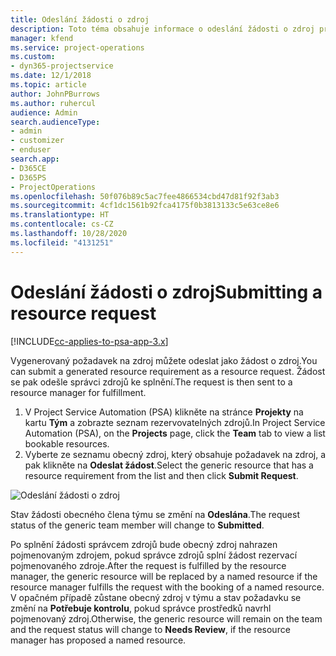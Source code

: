 ```yaml
---
title: Odeslání žádosti o zdroj
description: Toto téma obsahuje informace o odeslání žádosti o zdroj projektu.
manager: kfend
ms.service: project-operations
ms.custom:
- dyn365-projectservice
ms.date: 12/1/2018
ms.topic: article
author: JohnPBurrows
ms.author: ruhercul
audience: Admin
search.audienceType:
- admin
- customizer
- enduser
search.app:
- D365CE
- D365PS
- ProjectOperations
ms.openlocfilehash: 50f076b89c5ac7fee4866534cbd47d81f92f3ab3
ms.sourcegitcommit: 4cf1dc1561b92fca4175f0b3813133c5e63ce8e6
ms.translationtype: HT
ms.contentlocale: cs-CZ
ms.lasthandoff: 10/28/2020
ms.locfileid: "4131251"
---
```

# <a name="submitting-a-resource-request"></a><span data-ttu-id="3639b-103">Odeslání žádosti o zdroj</span><span class="sxs-lookup"><span data-stu-id="3639b-103">Submitting a resource request</span></span>

[!INCLUDE[cc-applies-to-psa-app-3.x](../includes/cc-applies-to-psa-app-3x.md)]

<span data-ttu-id="3639b-104">Vygenerovaný požadavek na zdroj můžete odeslat jako žádost o zdroj.</span><span class="sxs-lookup"><span data-stu-id="3639b-104">You can submit a generated resource requirement as a resource request.</span></span> <span data-ttu-id="3639b-105">Žádost se pak odešle správci zdrojů ke splnění.</span><span class="sxs-lookup"><span data-stu-id="3639b-105">The request is then sent to a resource manager for fulfillment.</span></span>

1. <span data-ttu-id="3639b-106">V Project Service Automation (PSA) klikněte na stránce **Projekty** na kartu **Tým** a zobrazte seznam rezervovatelných zdrojů.</span><span class="sxs-lookup"><span data-stu-id="3639b-106">In Project Service Automation (PSA), on the **Projects** page, click the **Team** tab to view a list bookable resources.</span></span> 
2. <span data-ttu-id="3639b-107">Vyberte ze seznamu obecný zdroj, který obsahuje požadavek na zdroj, a pak klikněte na **Odeslat žádost**.</span><span class="sxs-lookup"><span data-stu-id="3639b-107">Select the generic resource that has a resource requirement from the list and then click **Submit Request**.</span></span>

![Odeslání žádosti o zdroj](media/RM-how-to-18.png)

<span data-ttu-id="3639b-109">Stav žádosti obecného člena týmu se změní na **Odeslána**.</span><span class="sxs-lookup"><span data-stu-id="3639b-109">The request status of the generic team member will change to **Submitted**.</span></span>

<span data-ttu-id="3639b-110">Po splnění žádosti správcem zdrojů bude obecný zdroj nahrazen pojmenovaným zdrojem, pokud správce zdrojů splní žádost rezervací pojmenovaného zdroje.</span><span class="sxs-lookup"><span data-stu-id="3639b-110">After the request is fulfilled by the resource manager, the generic resource will be replaced by a named resource if the resource manager fulfills the request with the booking of a named resource.</span></span> <span data-ttu-id="3639b-111">V opačném případě zůstane obecný zdroj v týmu a stav požadavku se změní na **Potřebuje kontrolu**, pokud správce prostředků navrhl pojmenovaný zdroj.</span><span class="sxs-lookup"><span data-stu-id="3639b-111">Otherwise, the generic resource will remain on the team and the request status will change to **Needs Review**, if the resource manager has proposed a named resource.</span></span>
